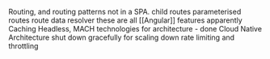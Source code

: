 Routing, and routing patterns not in a SPA.
	child routes
	parameterised routes
	route data resolver
	these are all [[Angular]] features apparently
Caching
Headless, MACH technologies for architecture - done
Cloud Native Architecture
shut down gracefully for scaling down
rate limiting and throttling
